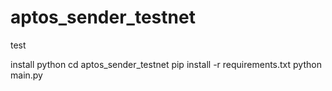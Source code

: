 # aptos_sender_testnet
test


install python
cd aptos_sender_testnet
pip install -r requirements.txt
python main.py
